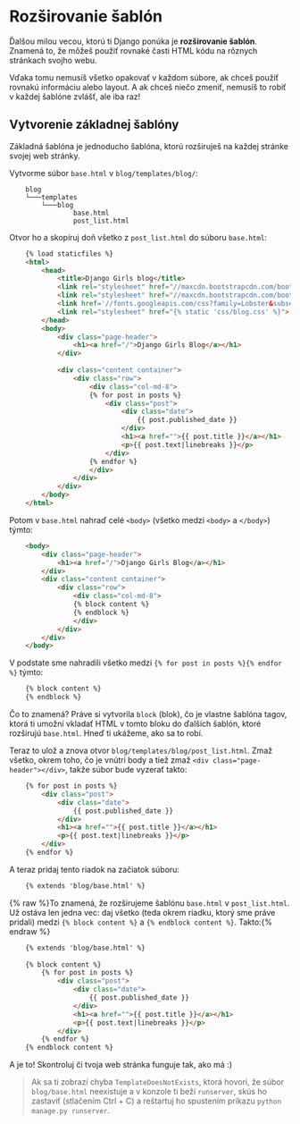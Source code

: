 # Rozširovanie šablón

Ďalšou milou vecou, ktorú ti Django ponúka je **rozširovanie šablón**. Znamená to, že môžeš použiť rovnaké časti HTML kódu na rôznych stránkach svojho webu.

Vďaka tomu nemusíš všetko opakovať v každom súbore, ak chceš použiť rovnakú informáciu alebo layout. A ak chceš niečo zmeniť, nemusíš to robiť v každej šablóne zvlášť, ale iba raz!

## Vytvorenie základnej šablóny

Základná šablóna je jednoducho šablóna, ktorú rozširuješ na každej stránke svojej web stránky.

Vytvorme súbor `base.html` v `blog/templates/blog/`:

```
    blog
    └───templates
        └───blog
                base.html
                post_list.html
```

Otvor ho a skopíruj doň všetko z `post_list.html` do súboru `base.html`:

```html
    {% load staticfiles %}
    <html>
        <head>
            <title>Django Girls blog</title>
            <link rel="stylesheet" href="//maxcdn.bootstrapcdn.com/bootstrap/3.2.0/css/bootstrap.min.css">
            <link rel="stylesheet" href="//maxcdn.bootstrapcdn.com/bootstrap/3.2.0/css/bootstrap-theme.min.css">
            <link href='//fonts.googleapis.com/css?family=Lobster&subset=latin,latin-ext' rel='stylesheet' type='text/css'>
            <link rel="stylesheet" href="{% static 'css/blog.css' %}">
        </head>
        <body>
            <div class="page-header">
                <h1><a href="/">Django Girls Blog</a></h1>
            </div>
    
            <div class="content container">
                <div class="row">
                    <div class="col-md-8">
                    {% for post in posts %}
                        <div class="post">
                            <div class="date">
                                {{ post.published_date }}
                            </div>
                            <h1><a href="">{{ post.title }}</a></h1>
                            <p>{{ post.text|linebreaks }}</p>
                        </div>
                    {% endfor %}
                    </div>
                </div>
            </div>
        </body>
    </html>
```  

Potom v `base.html` nahraď celé `<body>` (všetko medzi `<body>` a `</body>`) týmto:

```html
    <body>
        <div class="page-header">
            <h1><a href="/">Django Girls Blog</a></h1>
        </div>
        <div class="content container">
            <div class="row">
                <div class="col-md-8">
                {% block content %}
                {% endblock %}
                </div>
            </div>
        </div>
    </body>
```    

V podstate sme nahradili všetko medzi `{% for post in posts %}{% endfor %}` týmto:

```html
    {% block content %}
    {% endblock %}
```    

Čo to znamená? Práve si vytvorila `block` (blok), čo je vlastne šablóna tagov, ktorá ti umožní vkladať HTML v tomto bloku do ďalších šablón, ktoré rozširujú `base.html`. Hneď ti ukážeme, ako sa to robí.

Teraz to ulož a znova otvor `blog/templates/blog/post_list.html`. Zmaž všetko, okrem toho, čo je vnútri body a tiež zmaž `<div class="page-header"></div>`, takže súbor bude vyzerať takto:

```html
    {% for post in posts %}
        <div class="post">
            <div class="date">
                {{ post.published_date }}
            </div>
            <h1><a href="">{{ post.title }}</a></h1>
            <p>{{ post.text|linebreaks }}</p>
        </div>
    {% endfor %}
```    

A teraz pridaj tento riadok na začiatok súboru:

```html
    {% extends 'blog/base.html' %}
```    

{% raw %}To znamená, že rozširujeme šablónu `base.html` v `post_list.html`. Už ostáva len jedna vec: daj všetko (teda okrem riadku, ktorý sme práve pridali) medzi `{% block content %}` a `{% endblock content %}`. Takto:{% endraw %}

```html
    {% extends 'blog/base.html' %}
    
    {% block content %}
        {% for post in posts %}
            <div class="post">
                <div class="date">
                    {{ post.published_date }}
                </div>
                <h1><a href="">{{ post.title }}</a></h1>
                <p>{{ post.text|linebreaks }}</p>
            </div>
        {% endfor %}
    {% endblock content %}
```  

A je to! Skontroluj či tvoja web stránka funguje tak, ako má :)

> Ak sa ti zobrazí chyba `TemplateDoesNotExists`, ktorá hovorí, že súbor `blog/base.html` neexistuje a v konzole ti beží `runserver`, skús ho zastaviť (stlačením Ctrl + C) a reštartuj ho spustením príkazu `python manage.py runserver`.